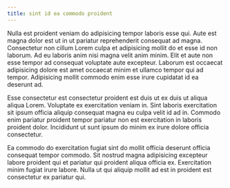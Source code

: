 ```yaml
---
title: sint id ea commodo proident
---
```


Nulla est proident veniam do adipisicing tempor laboris esse qui. Aute est magna dolor est ut in ut pariatur reprehenderit consequat ad magna. Consectetur non cillum Lorem culpa et adipisicing mollit do et esse id non laborum. Ad eu laboris anim nisi magna velit anim minim. Elit et aute non esse tempor ad consequat voluptate aute excepteur. Laborum est occaecat adipisicing dolore est amet occaecat minim et ullamco tempor qui ad tempor. Adipisicing mollit commodo enim esse irure cupidatat id ea deserunt ad.

Esse consectetur est consectetur proident est duis ut ex duis ut aliqua aliqua Lorem. Voluptate ex exercitation veniam in. Sint laboris exercitation sit ipsum officia aliquip consequat magna eu culpa velit id ad in. Commodo enim pariatur proident tempor pariatur non est exercitation in laboris proident dolor. Incididunt ut sunt ipsum do minim ex irure dolore officia consectetur.

Ea commodo do exercitation fugiat sint do mollit officia deserunt officia consequat tempor commodo. Sit nostrud magna adipisicing excepteur labore proident qui et pariatur qui proident aliqua officia ex. Exercitation minim fugiat irure labore. Nulla ut qui aliquip mollit ad est in proident est consectetur ex pariatur qui.